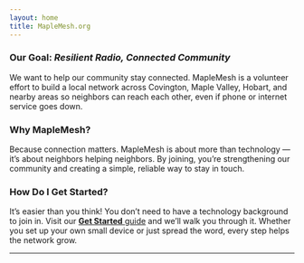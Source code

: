 ```yaml
---
layout: home
title: MapleMesh.org
---
```


### Our Goal: _Resilient Radio, Connected Community_

We want to help our community stay connected. MapleMesh is a volunteer effort to build a local network across Covington, Maple Valley, Hobart, and nearby areas so neighbors can reach each other, even if phone or internet service goes down.


### Why MapleMesh?

Because connection matters. MapleMesh is about more than technology — it’s about neighbors helping neighbors. By joining, you’re strengthening our community and creating a simple, reliable way to stay in touch.

### How Do I Get Started?

It’s easier than you think! You don’t need to have a technology background to join in. Visit our [**Get Started** guide](GetStarted.md) and we’ll walk you through it. Whether you set up your own small device or just spread the word, every step helps the network grow.

<!-- ### Our Team

[Placeholder for Our Team content] -->


---
